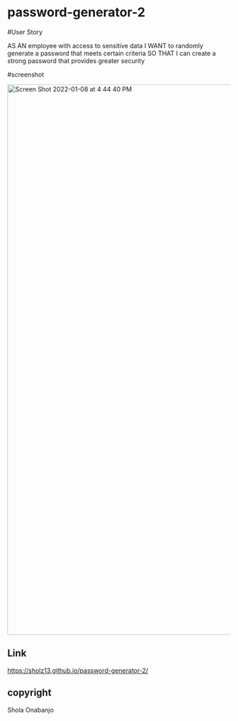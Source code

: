 # password-generator-2

#User Story

AS AN employee with access to sensitive data
I WANT to randomly generate a password that meets certain criteria
SO THAT I can create a strong password that provides greater security

#screenshot

<img width="1242" alt="Screen Shot 2022-01-08 at 4 44 40 PM" src="https://user-images.githubusercontent.com/82775553/148661023-8ad5719d-8197-481d-b1b9-c42da1a1efa1.png">

## Link

https://sholz13.github.io/password-generator-2/

## copyright

Shola Onabanjo
